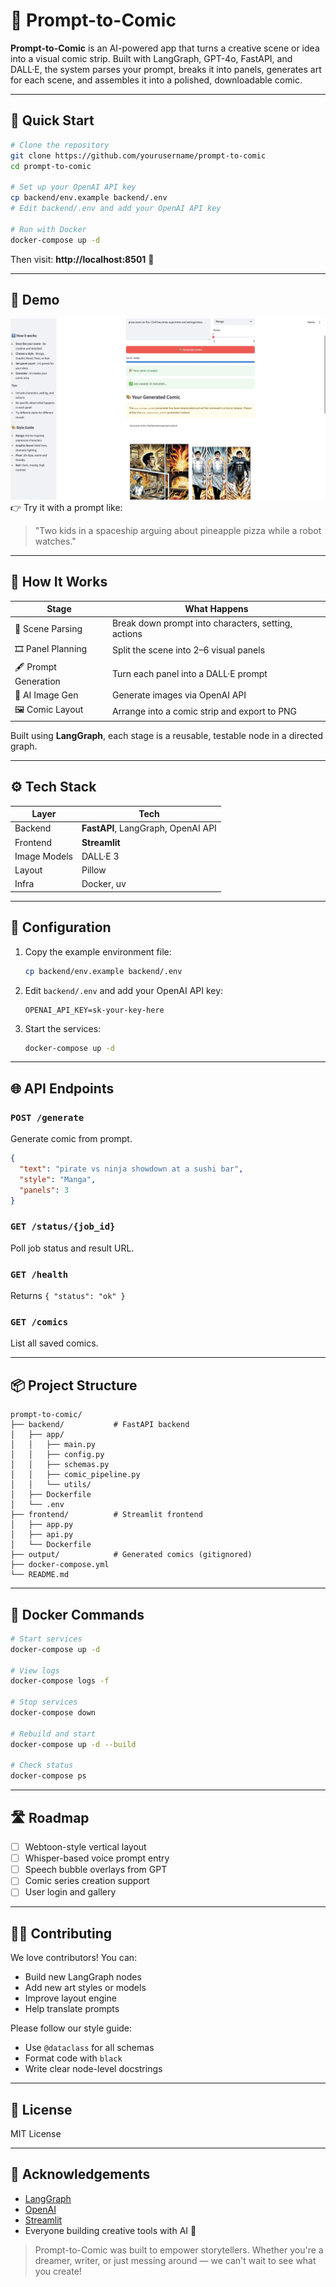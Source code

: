 # 🎨 Prompt-to-Comic

**Prompt-to-Comic** is an AI-powered app that turns a creative scene or idea into a visual comic strip. Built with LangGraph, GPT-4o, FastAPI, and DALL·E, the system parses your prompt, breaks it into panels, generates art for each scene, and assembles it into a polished, downloadable comic.

---

## 🚀 Quick Start

```bash
# Clone the repository
git clone https://github.com/yourusername/prompt-to-comic
cd prompt-to-comic

# Set up your OpenAI API key
cp backend/env.example backend/.env
# Edit backend/.env and add your OpenAI API key

# Run with Docker
docker-compose up -d
```

Then visit: **http://localhost:8501** 🎉

---

## 📸 Demo
![demo-preview](static/demo.jpeg)  
👉 Try it with a prompt like:

> "Two kids in a spaceship arguing about pineapple pizza while a robot watches."

---

## 🧠 How It Works

| Stage | What Happens |
|-------|---------------|
| 🧾 Scene Parsing | Break down prompt into characters, setting, actions |
| 🎞️ Panel Planning | Split the scene into 2–6 visual panels |
| 🖋️ Prompt Generation | Turn each panel into a DALL·E prompt |
| 🧠 AI Image Gen | Generate images via OpenAI API |
| 🖼️ Comic Layout | Arrange into a comic strip and export to PNG |

Built using **LangGraph**, each stage is a reusable, testable node in a directed graph.

---

## ⚙️ Tech Stack

| Layer        | Tech                                |
|--------------|-------------------------------------|
| Backend      | **FastAPI**, LangGraph, OpenAI API |
| Frontend     | **Streamlit**                       |
| Image Models | DALL·E 3                            |
| Layout       | Pillow                              |
| Infra        | Docker, uv                          |

---

## 🔧 Configuration

1. Copy the example environment file:
   ```bash
   cp backend/env.example backend/.env
   ```

2. Edit `backend/.env` and add your OpenAI API key:
   ```env
   OPENAI_API_KEY=sk-your-key-here
   ```

3. Start the services:
   ```bash
   docker-compose up -d
   ```

---

## 🌐 API Endpoints

### `POST /generate`
Generate comic from prompt.
```json
{
  "text": "pirate vs ninja showdown at a sushi bar",
  "style": "Manga",
  "panels": 3
}
```

### `GET /status/{job_id}`
Poll job status and result URL.

### `GET /health`
Returns `{ "status": "ok" }`

### `GET /comics`
List all saved comics.

---

## 📦 Project Structure
```
prompt-to-comic/
├── backend/           # FastAPI backend
│   ├── app/
│   │   ├── main.py
│   │   ├── config.py
│   │   ├── schemas.py
│   │   ├── comic_pipeline.py
│   │   └── utils/
│   ├── Dockerfile
│   └── .env
├── frontend/          # Streamlit frontend
│   ├── app.py
│   ├── api.py
│   └── Dockerfile
├── output/            # Generated comics (gitignored)
├── docker-compose.yml
└── README.md
```

---

## 🐳 Docker Commands

```bash
# Start services
docker-compose up -d

# View logs
docker-compose logs -f

# Stop services
docker-compose down

# Rebuild and start
docker-compose up -d --build

# Check status
docker-compose ps
```

---

## 🛣️ Roadmap
- [ ] Webtoon-style vertical layout
- [ ] Whisper-based voice prompt entry
- [ ] Speech bubble overlays from GPT
- [ ] Comic series creation support
- [ ] User login and gallery

---

## 👨‍💻 Contributing
We love contributors! You can:
- Build new LangGraph nodes
- Add new art styles or models
- Improve layout engine
- Help translate prompts

Please follow our style guide:
- Use `@dataclass` for all schemas
- Format code with `black`
- Write clear node-level docstrings

---

## 📜 License
MIT License

---

## 🙏 Acknowledgements
- [LangGraph](https://github.com/langchain-ai/langgraph)
- [OpenAI](https://openai.com)
- [Streamlit](https://streamlit.io)
- Everyone building creative tools with AI 💛

> Prompt-to-Comic was built to empower storytellers. Whether you're a dreamer, writer, or just messing around — we can't wait to see what you create!
